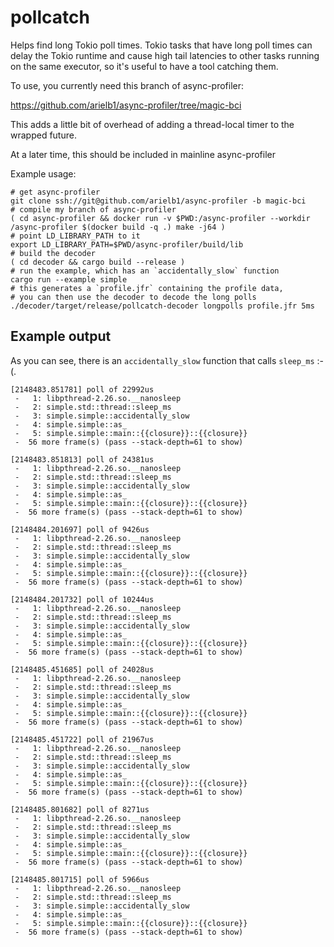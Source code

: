 # pollcatch

Helps find long Tokio poll times. Tokio tasks that have long poll times can delay the Tokio runtime and cause
high tail latencies to other tasks running on the same executor, so it's useful to have a tool catching them.

To use, you currently need this branch of async-profiler:

https://github.com/arielb1/async-profiler/tree/magic-bci

This adds a little bit of overhead of adding a thread-local timer to the wrapped future.

At a later time, this should be included in mainline async-profiler

Example usage:
```
# get async-profiler
git clone ssh://git@github.com/arielb1/async-profiler -b magic-bci
# compile my branch of async-profiler
( cd async-profiler && docker run -v $PWD:/async-profiler --workdir /async-profiler $(docker build -q .) make -j64 )
# point LD_LIBRARY_PATH to it
export LD_LIBRARY_PATH=$PWD/async-profiler/build/lib
# build the decoder
( cd decoder && cargo build --release )
# run the example, which has an `accidentally_slow` function
cargo run --example simple
# this generates a `profile.jfr` containing the profile data,
# you can then use the decoder to decode the long polls
./decoder/target/release/pollcatch-decoder longpolls profile.jfr 5ms
```

## Example output

As you can see, there is an `accidentally_slow` function that calls `sleep_ms` :-(.

```
[2148483.851781] poll of 22992us
 -   1: libpthread-2.26.so.__nanosleep
 -   2: simple.std::thread::sleep_ms
 -   3: simple.simple::accidentally_slow
 -   4: simple.simple::as_
 -   5: simple.simple::main::{{closure}}::{{closure}}
 -  56 more frame(s) (pass --stack-depth=61 to show)

[2148483.851813] poll of 24381us
 -   1: libpthread-2.26.so.__nanosleep
 -   2: simple.std::thread::sleep_ms
 -   3: simple.simple::accidentally_slow
 -   4: simple.simple::as_
 -   5: simple.simple::main::{{closure}}::{{closure}}
 -  56 more frame(s) (pass --stack-depth=61 to show)

[2148484.201697] poll of 9426us
 -   1: libpthread-2.26.so.__nanosleep
 -   2: simple.std::thread::sleep_ms
 -   3: simple.simple::accidentally_slow
 -   4: simple.simple::as_
 -   5: simple.simple::main::{{closure}}::{{closure}}
 -  56 more frame(s) (pass --stack-depth=61 to show)

[2148484.201732] poll of 10244us
 -   1: libpthread-2.26.so.__nanosleep
 -   2: simple.std::thread::sleep_ms
 -   3: simple.simple::accidentally_slow
 -   4: simple.simple::as_
 -   5: simple.simple::main::{{closure}}::{{closure}}
 -  56 more frame(s) (pass --stack-depth=61 to show)

[2148485.451685] poll of 24028us
 -   1: libpthread-2.26.so.__nanosleep
 -   2: simple.std::thread::sleep_ms
 -   3: simple.simple::accidentally_slow
 -   4: simple.simple::as_
 -   5: simple.simple::main::{{closure}}::{{closure}}
 -  56 more frame(s) (pass --stack-depth=61 to show)

[2148485.451722] poll of 21967us
 -   1: libpthread-2.26.so.__nanosleep
 -   2: simple.std::thread::sleep_ms
 -   3: simple.simple::accidentally_slow
 -   4: simple.simple::as_
 -   5: simple.simple::main::{{closure}}::{{closure}}
 -  56 more frame(s) (pass --stack-depth=61 to show)

[2148485.801682] poll of 8271us
 -   1: libpthread-2.26.so.__nanosleep
 -   2: simple.std::thread::sleep_ms
 -   3: simple.simple::accidentally_slow
 -   4: simple.simple::as_
 -   5: simple.simple::main::{{closure}}::{{closure}}
 -  56 more frame(s) (pass --stack-depth=61 to show)

[2148485.801715] poll of 5966us
 -   1: libpthread-2.26.so.__nanosleep
 -   2: simple.std::thread::sleep_ms
 -   3: simple.simple::accidentally_slow
 -   4: simple.simple::as_
 -   5: simple.simple::main::{{closure}}::{{closure}}
 -  56 more frame(s) (pass --stack-depth=61 to show)
```

